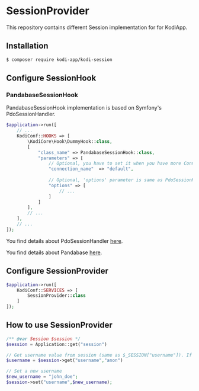 # SessionProvider

This repository contains different Session implementation for for KodiApp.

## Installation

```bash
$ composer require kodi-app/kodi-session
```
## Configure SessionHook

### PandabaseSessionHook

PandabaseSessionHook implementation is based on Symfony's PdoSessionHandler. 

```php
$application->run([
    // ...
    KodiConf::HOOKS => [
        \KodiCore\Hook\DummyHook::class,
        [
            "class_name" => PandabaseSessionHook::class,
            "parameters" => [
                // Optional, you have to set it when you have more Connection instance in ConnectionManager
                "connection_name"  => "default",
                
                // Optional, 'options' parameter is same as PdoSessionHandler's 'options' parameter
                "options" => [
                    // ...
                ]
            ]
        ],
        // ...
    ],
    // ...
]);
```

You find details about PdoSessionHandler [here](https://symfony.com/doc/current/doctrine/pdo_session_storage.html).

You find details about Pandabase [here](https://github.com/nagyatka/pandabase).

## Configure SessionProvider
```php
$application->run([
    KodiConf::SERVICES => [
        SessionProvider::class
    ]
]);
```
## How to use SessionProvider
```php
/** @var Session $session */
$session = Application::get("session")

// Get username value from session (same as $_SESSION["username"]). If it doesnt exist returns with "anon".
$username = $session->get("username","anon")

// Set a new username
$new_username = "john_doe";
$session->set("username",$new_username);
```





